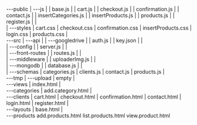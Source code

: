 \---public
|   \---js
|   |       base.js
|   |       cart.js
|   |       checkout.js
|   |       confirmation.js
|   |       contact.js
|   |       insertCategories.js
|   |       insertProducts.js
|   |       products.js
|   |       register.js
|   |       
|   \---styles
|           cart.css
|           checkout.css
|           confirmation.css
|           insertProducts.css
|           login.css
|           products.css
|           
\---src
|   \---api
|   |   \---googledrive
|   |           auth.js
|   |           key.json
|   |           
|   \---config
|   |       server.js
|   |       
|   \---front-routes
|   |       routes.js
|   |       
|   \---middleware
|   |       uploaderImg.js
|   |       
|   \---mongodb
|   |       database.js
|   |       
|   \---schemas
|           categories.js
|           clients.js
|           contact.js
|           products.js
|           
\---tmp
|   \---upload
|           empty
|           
\---views
    |   index.html
    |   
    \---categories
    |       add.category.html
    |       
    \---clients
    |       cart.html
    |       checkout.html
    |       confirmation.html
    |       contact.html
    |       login.html
    |       register.html
    |       
    \---layouts
    |       base.html
    |       
    \---products
            add.products.html
            list.products.html
            view.product.html
            